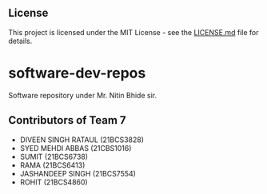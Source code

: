 ## License
This project is licensed under the MIT License - see the [LICENSE.md](LICENSE.md) file for details.

# software-dev-repos
Software repository under Mr. Nitin Bhide sir.


## Contributors of Team 7

- DIVEEN SINGH RATAUL (21BCS3828)
- SYED MEHDI ABBAS (21CBS1016)
- SUMIT (21BCS6738)
- RAMA (21BCS6413)
- JASHANDEEP SINGH (21BCS7554)
- ROHIT (21BCS4860)

